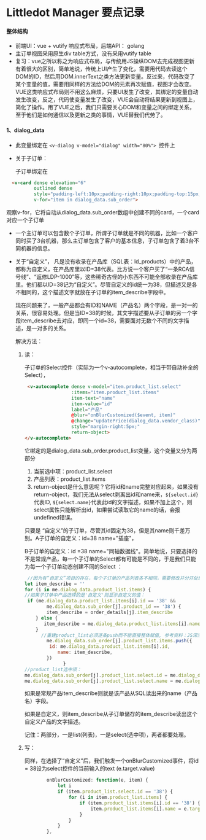 # Littledot Manager 要点记录

#### 整体结构

- 前端UI：vue + vutify 响应式布局，后端API： golang
- 主订单视图采用原生div table方式，没有采用vutify table
- 复习：vue之所以称之为响应式布局，与传统用JS操纵DOM去完成视图更新有着很大的区别，简单地说，传统上UI产生了变化，需要用代码去读这个DOM的ID，然后用DOM.innerText之类方法更新变量。反过来，代码改变了某个变量的值，需要用同样的方法给DOM的元素再次赋值，视图才会改变。VUE这类响应式布局则不用这么麻烦，只要UI发生了改变，其绑定的变量自动发生改变，反之，代码使变量发生了改变，VUE会自动将结果更新到视图上，简化了操作。用了VUE之后，我们只需要关心DOM和变量之间的绑定关系，至于他们是如何通信以及更新之类的事情，VUE替我们代劳了。

#### 1、dialog_data

- 此变量绑定在 ``<v-dialog v-model="dialog" width="80%"> ``控件上

- 关于子订单：

  子订单绑定在

```  html
  <v-card dense elevation="6" 
          outlined dense 
          style="padding-left:10px;padding-right:10px;padding-top:15px;margin-bottom:10px;" 
          v-for="item in dialog_data.sub_order">
```

  观察v-for，它将自动从dialog_data.sub_order数组中创建不同的card，一个card对应一个子订单

  - 一个主订单可以包含数个子订单，所谓子订单就是不同的机器，比如一个客户同时买了3台机器，那么主订单包含了客户的基本信息，子订单包含了着3台不同机器的信息。

  - 关于“自定义”， 凡是没有收录在产品库（SQL表：ld_products）中的产品，都称为自定义，在产品库里以ID=38代表。比方说一个客户买了“一条RCA信号线”、“返修LDP-1000”等，这些稀奇古怪的小东西不可能全部收录在产品库里。他们都以ID=38记为“自定义”。尽管自定义的id统一为38，但描述又是各不相同的，这个描述文字就放在子订单的item_describe字段中。

    现在问题来了，一般产品都会有ID和NAME（产品名）两个字段，是一对一的关系，很容易处理。但是当ID=38的时候，其文字描述要从子订单的另一个字段item_describe去对应，即同一个id=38，需要面对无数个不同的文字描述，是一对多的关系。

    解决方法：

    1. 读：

       子订单的Select控件（实际为一个v-autocomplete，相当于带自动补全的Select），
    
       ```html
        <v-autocomplete dense v-model="item.product_list.select" 
                        :items="item.product_list.items" 
                        item-text="name" 
                        item-value="id" 
                        label="产品" 
                        @blur="onBlurCustomized($event, item)" 
                        @change="updatePrice(dialog_data.vendor_class)" 
                        style="margin-right:5px;" 
                        return-object>
       </v-autocomplete>
       ```
    
       它绑定的是dialog_data.sub_order.product_list变量，这个变量又分为两部分
    
       1. 当前选中项：product_list.select
       2. 产品列表：product_list.items
       3. return-object是什么意思呢？它将id和name完整对应起来，如果没有return-object，我们无法从select剥离出id和name来，`${select.id}`代表ID, `${select.name}`代表此id的文字描述，如果不加上这个，则select属性只能解析出id，如果尝试读取它的name的话，会报undefined错误。
    
       只要是 “自定义”的子订单，尽管其id固定为38，但是其name则千差万别。A子订单的自定义：id=38 name="插座"，
    
       B子订单的自定义：id =38 name="同轴数据线"。简单地说，只要选择的不是常规产品，每一个子订单的Select都有可能是不同的，于是我们只能为每一个子订单动态创建不同的Select ：
    
       ```javascript
        //因为有“自定义”项目的存在，每个子订单的产品列表各不相同，需要修改并分开处理：
       let item_describe = ''
       for (i in me.dialog_data.product_list.items) {
       //如果子订单中产品选择的是'自定义'则显示自定义的值：
       	if (me.dialog_data.product_list.items[i].id == '38' && 
               me.dialog_data.sub_order[j].product_id == '38') {
               item_describe = order_details[j].item_describe
           } else {
              item_describe = me.dialog_data.product_list.items[i].name
           }
             //重建product_list必须逐条push而不能直接整体赋值, 参考资料：JS深浅拷贝
               me.dialog_data.sub_order[j].product_list.items.push({
           	    id: me.dialog_data.product_list.items[i].id,
                   name: item_describe,
               })
                     }
       //product_list选中项：
       me.dialog_data.sub_order[j].product_list.select.id = me.dialog_data.sub_order[j].product_id
       me.dialog_data.sub_order[j].product_list.select.name = me.dialog_data.sub_order[j].item_describe
       
       ```
    
       如果是常规产品item_describe则就是该产品从SQL读出来的name（产品名）字段。
    
       如果是自定义，则item_describe从子订单储存的item_describe读出这个自定义产品的文字描述。
    
       记住：两部分，一是list(列表)，一是select(选中项)，两者都要处理。
    
    2. 写：
    
       同样，在选择了“自定义”后，我们触发一个onBlurCustomized事件，将id = 38设为select控件的当前输入的text (e.target.value)
    
       ```javascript
               onBlurCustomized: function(e, item) {
                   let i
                   if (item.product_list.select.id == '38') {
                       for (i in item.product_list.items) {
                           if (item.product_list.items[i].id == '38') {
                               item.product_list.items[i].name = e.target.value
                           }
                       }
                   }
               },
       ```
    
       
    
    
    
    
    
    
    
    
    
    
    
    
    
    
    
    
    
    
    
    
    
    
    
    
    
    
    
    
    
    
    
    
    
    
    
    







